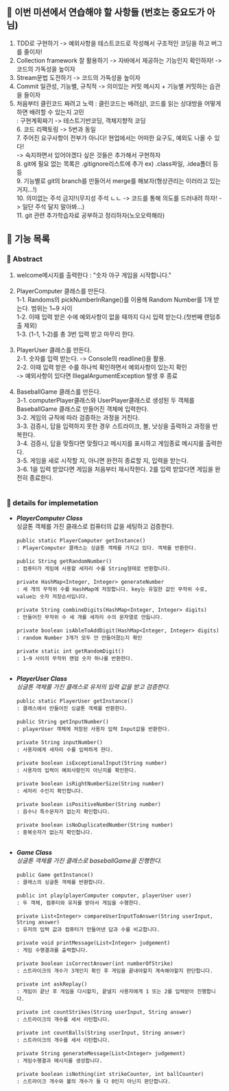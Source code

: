 ## 🙇 이번 미션에서 연습해야 할 사항들 (번호는 중요도가 아님)

1. TDD로 구현하기 -> 예외사항을 테스트코드로 작성해서 구조적인 코딩을 하고 버그를 줄이자!<br>
2. Collection framework 잘 활용하기 -> 자바에서 제공하는 기능인지 확인하자! -> 코드의 가독성을 높이자<br>
3. Stream문법 도전하기 -> 코드의 가독성을 높이자<br>
4. Commit 일관성, 기능별, 규칙적 -> 의미있는 커밋 메시지 + 기능별 커밋하는 습관을 들이자<br>
5. 처음부터 클린코드 짜려고 노력 : 클린코드는 배려심!, 코드를 읽는 상대방을 어떻게 하면 배려할 수 있는지 고민<br>
   : 구현계획짜기 -> 테스트기반코딩, 객체지향적 코딩<br>
   6. 코드 리팩토링 -> 5번과 동일<br>
   7. 주어진 요구사항이 전부가 아니다! 현업에서는 어떠한 요구도, 예외도 나올 수 있다!<br>
   -> 숙지하면서 있어야겠다 싶은 것들은 추가해서 구현하자<br>
   8. git에 필요 없는 목록은 .gitignore리스트에 추가 ex) .class파일, .idea폴더 등등<br>
   9. 기능별로 git의 branch를 만들어서 merge를 해보자(형상관리는 이러라고 있는거지...!)<br>
   10. 의미없는 주석 금지!!(무지성 주석 ㄴㄴ -> 코드를 통해 의도를 드러내려 하자! -> 일단 주석 달지 말아봐...)<br>
   11. git 관련 추가학습자료 공부하고 정리하자(노오오력해라)<br>

## 📝 기능 목록

### 🧐 Abstract

1. welcome메시지를 출력한다 : "숫자 야구 게임을 시작합니다."<br>
   <br>
2. PlayerComputer 클래스를 만든다.<br>
   1-1. Randoms의 pickNumberInRange()를 이용해 Random Number를 1개 받는다. 범위는 1~9 사이<br>
   1-2. 이때 입력 받은 수에 예외사항이 없을 때까지 다시 입력 받는다.(첫번째 랜덤추출 제외)<br>
   1-3. (1-1, 1-2)를 총 3번 입력 받고 마무리 한다.<br>
   <br>
3. PlayerUser 클래스를 만든다.<br>
   2-1. 숫자를 입력 받는다. -> Console의 readline()을 활용.<br>
   2-2. 이때 입력 받은 수를 하나씩 확인하면서 예외사항이 있는지 확인<br>
   -> 예외사항이 있다면 IllegalArgumentException 발생 후 종료<br>
   <br>
4. BaseballGame 클래스를 만든다.<br>
   3-1. computerPlayer클래스와 UserPlayer클래스로 생성된 두 객체를<br>
   BaseballGame 클래스로 만들어진 객체에 입력한다.<br>
   3-2. 게임의 규칙에 따라 검증하는 과정을 거친다.<br>
   3-3. 검증시, 답을 입력하지 못한 경우 스트라이크, 볼, 낫싱을 출력하고 과정을 반복한다.<br>
   3-4. 검증시, 답을 맞췄다면 맞췄다고 메시지를 표시하고 게임종료 메시지를 출력한다.<br>
   3-5. 게임을 새로 시작할 지, 아니면 완전히 종료할 지, 입력을 받는다.<br>
   3-6. 1을 입력 받았다면 게임을 처음부터 재시작한다. 2를 입력 받았다면 게임을 완전히 종료한다.<br>
   <br>

### 🔎 details for implemetation

* _**PlayerComputer Class**_<br>
  싱글톤 객체를 가진 클래스로 컴퓨터의 값을 세팅하고 검증한다.<br>
  <br>
  `public static PlayerComputer getInstance()`<br>
  `: PlayerComputer 클래스는 싱글톤 객체를 가지고 있다. 객체를 반환한다.`<br>
  <br>
  `public String getRandomNumber()`<br>
  `: 컴퓨터가 게임에 사용할 세자리 수를 String형태로 반환합니다.`<br>
  <br>
  `private HashMap<Integer, Integer> generateNumber`<br>
  `: 세 개의 무작위 수를 HashMap에 저장합니다. key는 유일한 값인 무작위 수로, value는 숫자 저장순서입니다.`<br>
  <br>
  `private String combineDigits(HashMap<Integer, Integer> digits)`<br>
  `: 만들어진 무작위 수 세 개를 세자리 수의 문자열로 만듭니다.`<br>
  <br>
  `private boolean isAbleToAddDigit(HashMap<Integer, Integer> digits)`<br>
  `: random Number 3개가 모두 안 만들어졌는지 확인`<br>
  <br>
  `private static int getRandomDigit()`<br>
  `: 1~9 사이의 무작위 랜덤 숫자 하나를 반환한다.`<br>
  <br>

* _**PlayerUser Class**_<br>
  _싱글톤 객체를 가진 클래스로 유저의 입력 값을 받고 검증한다._<br>
  <br>
  `public static PlayerUser getInstance()`<br>
  `: 클래스에서 만들어진 싱글톤 객체를 반환한다.`<br>
  <br>
  `public String getInputNumber()`<br>
  `: playerUser 객체에 저장된 사용자 입력 Input값을 반환한다.`<br>
  <br>
  `private String inputNumber()`<br>
  `: 사용자에게 세자리 수를 입력하게 한다.`<br>
  <br>
  `private boolean isExceptionalInput(String number)`<br>
  `: 사용자의 입력이 예외사항인지 아닌지를 확인한다.`<br>
  <br>
  `private boolean isRightNumberSize(String number)`<br>
  `: 세자리 수인지 확인합니다.`<br>
  <br>
  `private boolean isPositiveNumber(String number)`<br>
  `: 음수나 특수문자가 없는지 확인합니다.`<br>
  <br>
  `private boolean isNoDuplicatedNumber(String number)`<br>
  `: 중복숫자가 없는지 확인합니다.`<br>
  <br>

* _**Game Class**_<br>
  _싱글톤 객체를 가진 클래스로 baseballGame을 진행한다._<br>
  <br>
  `public Game getInstance()`<br>
  `: 클래스의 싱글톤 객체를 반환합니다.`<br>
  <br>
  `public int play(playerComputer computer, playerUser user)`<br>
  `: 두 객체, 컴퓨터와 유저를 받아서 게임을 수행한다.`<br>
  <br>
  `private List<Integer> compareUserInputToAnswer(String userInput, String answer)`<br>
  `: 유저의 입력 값과 컴퓨터가 만들어낸 답과 수를 비교합니다.`<br>
  <br>
  `private void printMessage(List<Integer> judgement)`<br>
  `: 게임 수행결과를 출력합니다.`<br>
  <br>
  `private boolean isCorrectAnswer(int numberOfStrike)`<br>
  `: 스트라이크의 개수가 3개인지 확인 후 게임을 끝내야할지 계속해야할지 판단합니다.`<br>
  <br>
  `private int askReplay()`<br>
  `: 게임이 끝난 후 게임을 다시할지, 끝낼지 사용자에게 1 또는 2를 입력받아 진행합니다.`<br>
  <br>
  `private int countStrikes(String userInput, String answer)`<br>
  `: 스트라이크의 개수를 세서 리턴합니다.`<br>
  <br>
  `private int countBalls(String userInput, String answer)`<br>
  `: 스트라이크의 개수를 세서 리턴합니다.`<br>
  <br>
  `private String generateMessage(List<Integer> judgement)`<br>
  `: 게임수행결과 메시지를 생성합니다.`<br>
  <br>
  `private boolean isNothing(int strikeCounter, int ballCounter)`<br>
  `: 스트라이크 개수와 볼의 개수가 둘 다 0인지 아닌지 판단합니다.`<br>
  <br>
